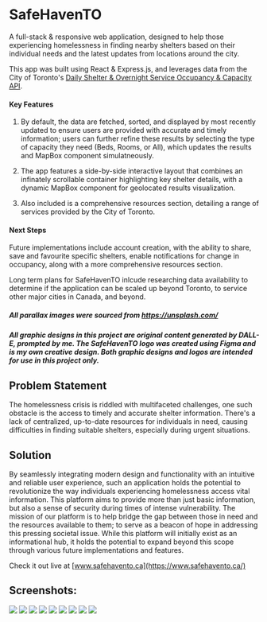 # SafeHavenTO
A full-stack & responsive web application, designed to help those experiencing homelessness in finding nearby shelters based on their individual needs and the latest updates from locations around the city.  

This app was built using React & Express.js, and leverages data from the City of Toronto's [Daily Shelter & Overnight Service Occupancy & Capacity API](https://open.toronto.ca/dataset/daily-shelter-overnight-service-occupancy-capacity/). 

#### Key Features
1. By default, the data are fetched, sorted, and displayed by most recently updated to ensure users are provided with accurate and timely information; users can further refine these results by selecting the type of capacity they need (Beds, Rooms, or All), which updates the results and MapBox component simulatneously. 

2. The app features a side-by-side interactive layout that combines an infinately scrollable container highlighting key shelter details, with a dynamic MapBox component for geolocated results visualization. 

3. Also included is a comprehensive resources section, detailing a range of services provided by the City of Toronto.

#### Next Steps
Future implementations include account creation, with the ability to share, save and favourite specific shelters, enable notifications for change in occupancy, along with a more comprehensive resources section.  

Long term plans for SafeHavenTO inlcude researching data availability to determine if the application can be scaled up beyond Toronto, to service other major cities in Canada, and beyond.

##### All parallax images were sourced from https://unsplash.com/

##### All graphic designs in this project are original content generated by DALL-E, prompted by me.  The SafeHavenTO logo was created using Figma and is my own creative design.  Both graphic designs and logos are intended for use in this project only.
 
## Problem Statement 
The homelessness crisis is riddled with multifaceted challenges, one such obstacle is the access to timely and accurate shelter information. There's a lack of centralized, up-to-date resources for individuals in need, causing difficulties in finding suitable shelters, especially during urgent situations.  

## Solution
By seamlessly integrating modern design and functionality with an intuitive and reliable user experience, such an application holds the potential to revolutionize the way individuals experiencing homelessness access vital information.  This platform aims to provide more than just basic information, but also a sense of security during times of intense vulnerability. 
The mission of our platform is to help bridge the gap between those in need and the resources available to them; to serve as a beacon of hope in addressing this pressing societal issue.  While this platform will initially exist as an informational hub, it holds the potential to expand beyond this scope through various future implementations and features.

Check it out live at [www.safehavento.ca](https://www.safehavento.ca/)

## Screenshots:

<img src = "https://github.com/ffluxpavillion/SafeHavenTO/blob/master/client/src/assets/screenshots/SafeHavenTO_landing.png">
<img src = "https://github.com/ffluxpavillion/SafeHavenTO/blob/master/client/src/assets/screenshots/SafeHavenTO_menu.png">
<img src = "https://github.com/ffluxpavillion/SafeHavenTO/blob/master/client/src/assets/screenshots/SafeHavenTO_parallax-1.png">
<img src = "https://github.com/ffluxpavillion/SafeHavenTO/blob/master/client/src/assets/screenshots/SafeHavenTO_shelters-card.png">
<img src = "https://github.com/ffluxpavillion/SafeHavenTO/blob/master/client/src/assets/screenshots/SafeHavenTO_parallax-2.png">
<img src = "https://github.com/ffluxpavillion/SafeHavenTO/blob/master/client/src/assets/screenshots/SafeHavenTO_resources.png">
<img src = "https://github.com/ffluxpavillion/SafeHavenTO/blob/master/client/src/assets/screenshots/SafeHavenTO_parallax-3.png">
<img src = "https://github.com/ffluxpavillion/SafeHavenTO/blob/master/client/src/assets/screenshots/SafeHavenTO_about-us.png">
<img src = "https://github.com/ffluxpavillion/SafeHavenTO/blob/master/client/src/assets/screenshots/SafeHavenTO_footer.png">
